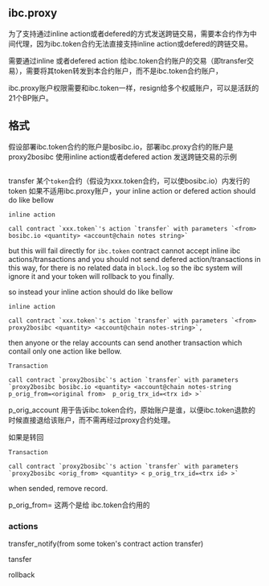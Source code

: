 ibc.proxy
---------
为了支持通过inline action或者defered的方式发送跨链交易，需要本合约作为中间代理，因为ibc.token合约无法直接支持inline action或defered的跨链交易。


需要通过inline 或者defered action 给ibc.token合约账户的交易（即transfer交易），需要将其token转发到本合约账户，而不是ibc.token合约账户，

ibc.proxy账户权限需要和ibc.token一样，resign给多个权威账户，可以是活跃的21个BP账户。


格式
----

假设部署ibc.token合约的账户是bosibc.io，部署ibc.proxy合约的账户是proxy2bosibc
使用inline action或者defered action 发送跨链交易的示例

``` 

```
transfer 某个`token`合约（假设为xxx.token合约，可以使bosibc.io）内发行的token
如果不适用ibc.proxy账户，your inline action or defered action should do like bellow 

`inline action`
``` 
call contract `xxx.token`'s action `transfer` with parameters `<from>  bosibc.io <quantity> <account@chain notes string>`
```


but this will fail directly for `ibc.token` contract cannot accept inline ibc actions/transactions and you should 
not send defered action/transactions in this way, for there is no related data in `block.log` so the ibc system will ignore it and your token will rollback to you finally.

so instead your inline action should do like bellow


`inline action`
``` 
call contract `xxx.token`'s action `transfer` with parameters `<from>  proxy2bosibc <quantity> <account@chain notes-string>`, 
```
then anyone or the relay accounts can send another transaction which contail only one action like bellow.

`Transaction`
```
call contract `proxy2bosibc`'s action `transfer` with parameters `proxy2bosibc bosibc.io <quantity> <account@chain notes-string  p_orig_from=<original from>  p_orig_trx_id=<trx id> >`
```
p_orig_account 用于告诉ibc.token合约，原始账户是谁，以便ibc.token退款的时候直接退给该账户，而不需再经过proxy合约处理。

如果是转回


`Transaction`
```
call contract `proxy2bosibc`'s action `transfer` with parameters `proxy2bosibc <orig_from> <quantity> < p_orig_trx_id=<trx id> >`
```



when sended, remove record.

 p_orig_from=<original from> 这两个是给 ibc.token合约用的

### actions

transfer_notify(from some token's contract action transfer)

tansfer

rollback